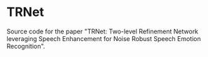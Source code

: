 # TRNet
Source code for the paper "TRNet: Two-level Refinement Network leveraging Speech Enhancement for Noise Robust Speech Emotion Recognition".
